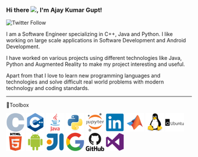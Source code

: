 ### Hi there <img src="https://raw.githubusercontent.com/MartinHeinz/MartinHeinz/master/wave.gif" width="30px">, I'm Ajay Kumar Gupt!
![Twitter Follow](https://img.shields.io/twitter/follow/4j4ycfd?label=Follow%20me%20on%20tweeter&style=social)

I am a Software Engineer specializing in C++, Java and Python. I like working on large scale applications in Software Development and Android Development.

I have worked on various projects using different technologies like Java, Python and Augmented Reality to make my project interesting and useful.

Apart from that I love to learn new programming languages and technologies and solve difficult real world problems with modern technology and coding standards.

***

🧰Toolbox

<img src="https://github.com/devicons/devicon/blob/master/icons/c/c-original.svg" alt="C logo" width="50" height="50"> <img src="https://github.com/devicons/devicon/blob/master/icons/cplusplus/cplusplus-original.svg" alt="C++ logo" width="50" height="50"> <img src="https://github.com/devicons/devicon/blob/master/icons/java/java-original-wordmark.svg" alt="Java logo" width="50" height="50"> <img src="https://github.com/devicons/devicon/blob/master/icons/python/python-original.svg" alt="Python logo" width="50" height="50"> <img src="https://github.com/devicons/devicon/blob/master/icons/jupyter/jupyter-original-wordmark.svg" alt="Jupyter logo" width="50" height="50"> <img src="https://github.com/devicons/devicon/blob/master/icons/linkedin/linkedin-original.svg" alt="LinkedIn logo" width="50" height="50"> <img src="https://github.com/devicons/devicon/blob/master/icons/matlab/matlab-original.svg" alt="MATLAB logo" width="50" height="50"> <img src="https://github.com/devicons/devicon/blob/master/icons/linux/linux-original.svg" alt="Linux logo" width="50" height="50"> <img src="https://github.com/devicons/devicon/blob/master/icons/ubuntu/ubuntu-plain-wordmark.svg" alt="Ubuntu logo" width="50" height="50"> <img src="https://github.com/devicons/devicon/blob/master/icons/html5/html5-original-wordmark.svg" alt="HTML5 logo" width="50" height="50"> <img src="https://github.com/devicons/devicon/blob/master/icons/android/android-original.svg" alt="Android logo" width="50" height="50"> <img src="https://github.com/devicons/devicon/blob/master/icons/intellij/intellij-original.svg" alt="Intellij logo" width="50" height="50">  <img src="https://github.com/devicons/devicon/blob/master/icons/google/google-original.svg" alt="Google logo" width="50" height="50"> <img src="https://github.com/devicons/devicon/blob/master/icons/github/github-original-wordmark.svg" alt="GitHub logo" width="50" height="50"> <img src="https://github.com/devicons/devicon/blob/master/icons/visualstudio/visualstudio-plain.svg" alt="VisualStudio logo" width="50" height="50">

<!--
**Ajay3007/Ajay3007** is a ✨ _special_ ✨ repository because its `README.md` (this file) appears on your GitHub profile.

Here are some ideas to get you started:

- 🔭 I’m currently working on ...
- 🌱 I’m currently learning ...
- 👯 I’m looking to collaborate on ...
- 🤔 I’m looking for help with ...
- 💬 Ask me about ...
- 📫 How to reach me: ...
- 😄 Pronouns: ...
- ⚡ Fun fact: ...
-->

